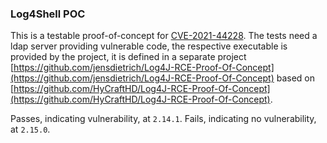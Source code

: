 ### Log4Shell POC 

This is a testable proof-of-concept for [CVE-2021-44228](https://nvd.nist.gov/vuln/detail/CVE-2021-44228). The tests need a ldap server providing vulnerable code, the respective executable is provided by the project, it is defined in a separate project [https://github.com/jensdietrich/Log4J-RCE-Proof-Of-Concept](https://github.com/jensdietrich/Log4J-RCE-Proof-Of-Concept) based on [https://github.com/HyCraftHD/Log4J-RCE-Proof-Of-Concept](https://github.com/HyCraftHD/Log4J-RCE-Proof-Of-Concept).

Passes, indicating vulnerability, at `2.14.1`. Fails, indicating no vulnerability, at `2.15.0`.


 
